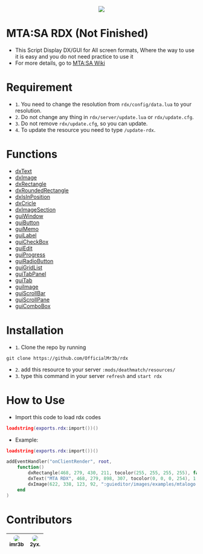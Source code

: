 
<p align="center"><img src="https://cdn.discordapp.com/attachments/927728569382236180/1060666841644683434/Group_1.png"></p>

# MTA:SA RDX (Not Finished)

- This Script Display DX/GUI for All screen formats, Where the way to use it is easy and you do not need practice to use it
- For more details, go to [MTA:SA Wiki](https://wiki.multitheftauto.com/wiki/Resource:RDX)

# Requirement

- `1`. You need to change the resolution from `rdx/config/data.lua` to your resolution.<br>
- `2`. Do not change any thing in `rdx/server/update.lua` or `rdx/update.cfg`.<br>
- `3`. Do not remove `rdx/update.cfg`, so you can update.
- `4`. To update the resource you need to type `/update-rdx`.<br>

# Functions
* [dxText](https://wiki.multitheftauto.com/wiki/dxDrawText)
* [dxImage](https://wiki.multitheftauto.com/wiki/dxDrawImage)
* [dxRectangle](https://wiki.multitheftauto.com/wiki/dxDrawRectangle)
* [dxRoundedRectangle](https://wiki.multitheftauto.com/wiki/RoundedRectangle)
* [dxIsInPosition](https://wiki.multitheftauto.com/wiki/isMouseInPosition)
* [dxCricle](https://wiki.multitheftauto.com/wiki/dxDrawCircle)
* [dxImageSection](https://wiki.multitheftauto.com/wiki/dxDrawImageSection)
* [guiWindow](https://wiki.multitheftauto.com/wiki/guiCreateWindow)
* [guiButton](https://wiki.multitheftauto.com/wiki/guiCreateButton)
* [guiMemo](https://wiki.multitheftauto.com/wiki/guiCreateMemo)
* [guiLabel](https://wiki.multitheftauto.com/wiki/guiCreateLabel)
* [guiCheckBox](https://wiki.multitheftauto.com/wiki/guiCreateCheckBox)
* [guiEdit](https://wiki.multitheftauto.com/wiki/guiCreateEdit)
* [guiProgress](https://wiki.multitheftauto.com/wiki/guiCreateProgressBar)
* [guiRadioButton](https://wiki.multitheftauto.com/wiki/guiCreateRadioButton)
* [guiGridList](https://wiki.multitheftauto.com/wiki/guiCreateGridList)
* [guiTabPanel](https://wiki.multitheftauto.com/wiki/guiCreateTabPanel)
* [guiTab](https://wiki.multitheftauto.com/wiki/guiCreateTab)
* [guiImage](https://wiki.multitheftauto.com/wiki/guiCreateStaticImage)
* [guiScrollBar](https://wiki.multitheftauto.com/wiki/guiCreateScrollBar)
* [guiScrollPane](https://wiki.multitheftauto.com/wiki/guiCreateScrollPane)
* [guiComboBox](https://wiki.multitheftauto.com/wiki/guiCreateComboBox)

# Installation

- `1`. Clone the repo by running
```
git clone https://github.com/OfficialMr3b/rdx
```
- `2`. add this resource to your server `:mods/deathmatch/resources/`
- `3`. type this command in your server `refresh` and `start rdx`

# How to Use

- Import this code to load rdx codes
```lua
loadstring(exports.rdx:import())()
```
- Example:
```lua
loadstring(exports.rdx:import())()

addEventHandler("onClientRender", root,
    function()
        dxRectangle(468, 279, 430, 211, tocolor(255, 255, 255, 255), false)
        dxText("MTA RDX", 468, 279, 898, 307, tocolor(0, 0, 0, 254), 1.00, "default", "center", "center", false, false, false, false, false)
        dxImage(622, 338, 123, 92, ":guieditor/images/examples/mtalogo.png", 0, 0, 0, tocolor(255, 255, 255, 255), false)
    end
)
```

# Contributors
| <img src="https://i.imgur.com/9eOHGEq.png" style="border-radius: 50%;"><br><sub>imr3b<br></sub> | <img src="https://i.imgur.com/a3flkPs.png" style="border-radius: 50%;"><br><sub>2yx.<br></sub> |
| :---------------------------------------------------------------------------------------------------------------------: | :---------------------------------------------------------------------------------------------------------------------: |
